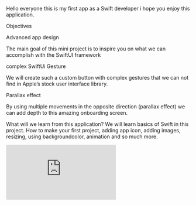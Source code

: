 Hello everyone this is my first app as a Swift developer i hope you enjoy this application.

Objectives

Advanced app design

The main goal of this mini project is to inspire you on what we can accomplish with the SwiftUI framework

complex SwiftUi Gesture

We will create such a custom button with complex gestures that we can not find in Apple’s stock user interface library.

Parallax effect

By using multiple movements in the opposite direction (parallax effect) we can add depth to this amazing onboarding screen.

What will we learn from this application?
We will learn basics of Swift in this project. How to make your first project, adding app icon, adding images, resizing, using backgroundcolor, animation
and so much more.

![image alt](https://github.com/parmeet-pa/Restart-App/blob/6661c18ab66b5218ca60baa0f1bacb3b3c7370b2/AppScreen1.md)
